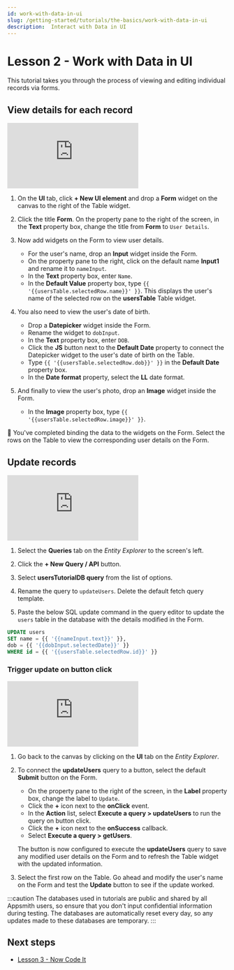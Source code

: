 ```yaml
---
id: work-with-data-in-ui
slug: /getting-started/tutorials/the-basics/work-with-data-in-ui
description:  Interact with Data in UI
---
```


# Lesson 2 - Work with Data in UI

This tutorial takes you through the process of viewing and editing individual records via forms.

## View details for each record


<div style={{ '{{ position: "relative", paddingBottom: "calc(50.520833333333336% + 41px)", height: "0", width: "100%" }}' }}>
  <iframe src="https://demo.arcade.software/NrxLsXWwZvT7dRLX0ahx?embed" frameborder="0" loading="lazy" webkitallowfullscreen mozallowfullscreen allowfullscreen style={{ '{{ position: "absolute", top: "0", left: "0", width: "100%", height: "100%", colorScheme: "light" }}' }} title="Appsmith | Connect Data">
  </iframe>
</div>

1. On the **UI** tab, click **+ New UI element** and drop a **Form** widget on the canvas to the right of the Table widget. 

2. Click the title **Form**. On the property pane to the right of the screen, in the **Text** property box, change the title from **Form** to `User Details`.

3. Now add widgets on the Form to view user details. 
    * For the user's name, drop an **Input** widget inside the Form. 
    * On the property pane to the right, click on the default name **Input1** and rename it to `nameInput`. 
    * In the **Text** property box, enter `Name`. 
    * In the **Default Value** property box, type `{{ '{{usersTable.selectedRow.name}}' }}`. This displays the user's name of the selected row on the **usersTable** Table widget.

4. You also need to view the user's date of birth. 
    * Drop a **Datepicker** widget inside the Form. 
    * Rename the widget to `dobInput`.
    * In the **Text** property box, enter `DOB`.
    * Click the **JS** button next to the **Default Date** property to connect the Datepicker widget to the user's date of birth on the Table. 
    * Type `{{ '{{usersTable.selectedRow.dob}}' }}` in the **Default Date** property box.
    * In the **Date format** property, select the **LL** date format.

5. And finally to view the user's photo, drop an **Image** widget inside the Form. 
    * In the **Image** property box, type `{{ '{{usersTable.selectedRow.image}}' }}`.


🚩 You've completed binding the data to the widgets on the Form. Select the rows on the Table to view the corresponding user details on the Form.

## Update records

<div style={{ '{{ position: "relative", paddingBottom: "calc(50.520833333333336% + 41px)", height: "0", width: "100%" }}' }}>
  <iframe src="https://demo.arcade.software/2xvW1VXHyYtXYz3mKTIj?embed" frameborder="0" loading="lazy" webkitallowfullscreen mozallowfullscreen allowfullscreen style={{ '{{ position: "absolute", top: "0", left: "0", width: "92%", height: "92%", colorScheme: "light" }}' }} title="User Management | Update Query">
  </iframe>
</div>

1. Select the **Queries** tab on the *Entity Explorer* to the screen's left. 

2. Click the **+ New Query / API** button. 

3. Select **usersTutorialDB query** from the list of options. 

3. Rename the query to `updateUsers`. Delete the default fetch query template.  

4. Paste the below SQL update command in the query editor to update the `users` table in the database with the details modified in the Form.

  ```sql
  UPDATE users 
  SET name = {{ '{{nameInput.text}}' }},
  dob = {{ '{{dobInput.selectedDate}}' }}
  WHERE id = {{ '{{usersTable.selectedRow.id}}' }} 
  ```


### Trigger update on button click

<div style={{ '{{ position: "relative", paddingBottom: "calc(50.520833333333336% + 41px)", height: "0", width: "100%" }}' }}>
  <iframe src="https://demo.arcade.software/Qe2cAW1gB3YeGPJugBrl?embed" frameborder="0" loading="lazy" webkitallowfullscreen mozallowfullscreen allowfullscreen style={{ '{{ position: "absolute", top: "0", left: "0", width: "100%", height: "100%", colorScheme: "light" }}' }} title="Appsmith | Connect Data">
  </iframe>
</div>

1. Go back to the canvas by clicking on the **UI** tab on the *Entity Explorer*.

2. To connect the **updateUsers** query to a button, select the default **Submit** button on the Form.
    * On the property pane to the right of the screen, in the **Label** property box, change the label to `Update`.
    * Click the **+** icon next to the **onClick** event. 
    * In the **Action** list, select **Execute a query > updateUsers** to run the query on button click. 
    * Click the **+** icon next to the **onSuccess** callback. 
    * Select **Execute a query > getUsers**. 
    
    The button is now configured to execute the **updateUsers** query to save any modified user details on the Form and to refresh the Table widget with the updated information. 

3. Select the first row on the Table. Go ahead and modify the user's name on the Form and test the **Update** button to see if the update worked.

  :::caution
  The databases used in tutorials are public and shared by all Appsmith users, so ensure that you don't input confidential information during testing. The databases are automatically reset every day, so any updates made to these databases are temporary.
  :::

## Next steps
- [Lesson 3 - Now Code It](/getting-started/tutorials/the-basics/write-js-code)


